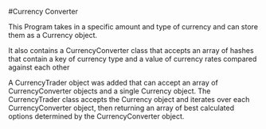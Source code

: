 #Currency Converter
<p>This Program takes in a specific amount and type of currency and can store them as a Currency object.</p>
<p>It also contains a CurrencyConverter class that accepts an array of hashes that contain a key of currency type and a value of currency rates compared against each other<p>
<p>A CurrencyTrader object was added that can accept an array of CurrencyConverter objects and a single Currency object.  The CurrencyTrader class accepts the Currency object and iterates over each CurrencyConverter object, then returning an array of best calculated options determined by the CurrencyConverter object.</p>
